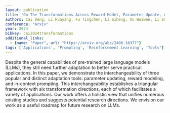 ```yaml
---
layout: publication
title: 'On The Transformations Across Reward Model, Parameter Update, And In-context Prompt'
authors: Cai Deng, Li Huayang, Fu Tingchen, Li Siheng, Xu Weiwen, Li Shuaiyi, Cao Bowen, Zhang Zhisong, Huang Xinting, Cui Leyang, Wang Yan, Liu Lemao, Watanabe Taro, Shi Shuming
conference: "Arxiv"
year: 2024
bibkey: cai2024transformations
additional_links:
  - {name: "Paper", url: "https://arxiv.org/abs/2406.16377"}
tags: ['Applications', 'Prompting', 'Reinforcement Learning', 'Tools']
---
```

Despite the general capabilities of pre-trained large language models (LLMs), they still need further adaptation to better serve practical applications. In this paper, we demonstrate the interchangeability of three popular and distinct adaptation tools: parameter updating, reward modeling, and in-context prompting. This interchangeability establishes a triangular framework with six transformation directions, each of which facilitates a variety of applications. Our work offers a holistic view that unifies numerous existing studies and suggests potential research directions. We envision our work as a useful roadmap for future research on LLMs.
